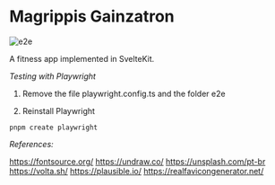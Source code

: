 # Magrippis Gainzatron

![e2e](https://github.com/johnnify/gainzatron/actions/workflows/playwright.yaml/badge.svg)

A fitness app implemented in SvelteKit.

_Testing with Playwright_

1. Remove the file playwright.config.ts and the folder e2e

2. Reinstall Playwright

```
pnpm create playwright
```

_References:_

https://fontsource.org/
https://undraw.co/
https://unsplash.com/pt-br
https://volta.sh/
https://plausible.io/
https://realfavicongenerator.net/

